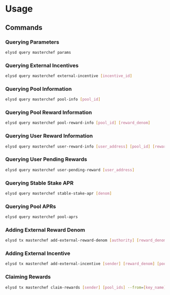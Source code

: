 <!--
order: 5
-->

# Usage

## Commands

### Querying Parameters

```bash
elysd query masterchef params
```

### Querying External Incentives

```bash
elysd query masterchef external-incentive [incentive_id]
```

### Querying Pool Information

```bash
elysd query masterchef pool-info [pool_id]
```

### Querying Pool Reward Information

```bash
elysd query masterchef pool-reward-info [pool_id] [reward_denom]
```

### Querying User Reward Information

```bash
elysd query masterchef user-reward-info [user_address] [pool_id] [reward_denom]
```

### Querying User Pending Rewards

```bash
elysd query masterchef user-pending-reward [user_address]
```

### Querying Stable Stake APR

```bash
elysd query masterchef stable-stake-apr [denom]
```

### Querying Pool APRs

```bash
elysd query masterchef pool-aprs
```

### Adding External Reward Denom

```bash
elysd tx masterchef add-external-reward-denom [authority] [reward_denom] [min_amount] [supported] --from=[key_name] --chain-id=[chain_id] --yes --gas=[gas_limit]
```

### Adding External Incentive

```bash
elysd tx masterchef add-external-incentive [sender] [reward_denom] [pool_id] [from_block] [to_block] [amount_per_block] --from=[key_name] --chain-id=[chain_id] --yes --gas=[gas_limit]
```

### Claiming Rewards

```bash
elysd tx masterchef claim-rewards [sender] [pool_ids] --from=[key_name] --chain-id=[chain_id] --yes --gas=[gas_limit]
```

